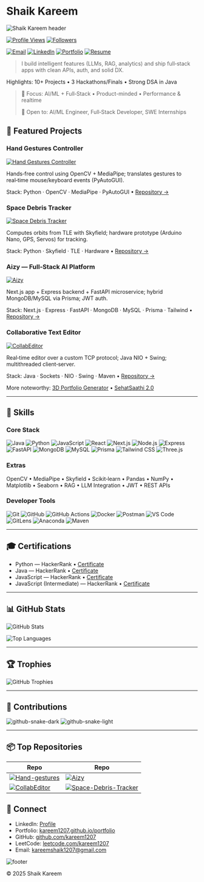 # Shaik Kareem

![Shaik Kareem header](https://capsule-render.vercel.app/api?type=waving&color=gradient&height=200&section=header&text=Shaik%20Kareem&fontSize=72&fontAlignY=35&animation=twinkling&desc=AI/ML%20Developer%20%E2%80%A2%20Full-Stack%20Developer&descAlignY=60)

[![Profile Views](https://komarev.com/ghpvc/?username=kareem1207&color=blueviolet)](https://github.com/kareem1207) [![Followers](https://img.shields.io/github/followers/kareem1207?label=Followers&style=social)](https://github.com/kareem1207?tab=followers)

[![Email](https://img.shields.io/badge/Email-kareemshaik1207%40gmail.com-D14836?style=for-the-badge&logo=gmail&logoColor=white)](mailto:kareemshaik1207@gmail.com) [![LinkedIn](https://img.shields.io/badge/LinkedIn-Shaik%20Kareem-0A66C2?style=for-the-badge&logo=linkedin&logoColor=white)](https://www.linkedin.com/in/kareem-shaik-4a0797379/) [![Portfolio](https://img.shields.io/badge/Portfolio-Website-111?style=for-the-badge&logo=vercel&logoColor=white)](https://kareem1207.github.io/portfolio/) [![Resume](https://img.shields.io/badge/Resume-PDF-2ea44f?style=for-the-badge&logo=adobeacrobatreader&logoColor=white)](https://kareem1207.github.io/portfolio/Kareem_Resume.pdf)

> I build intelligent features (LLMs, RAG, analytics) and ship full‑stack apps with clean APIs, auth, and solid DX.

Highlights: 10+ Projects • 3 Hackathons/Finals • Strong DSA in Java

> 🧭 Focus: AI/ML + Full‑Stack • Product-minded • Performance & realtime
>
> 💼 Open to: AI/ML Engineer, Full‑Stack Developer, SWE Internships

## 🚀 Featured Projects

### Hand Gestures Controller

[![Hand Gestures Controller](./images/Projects/hand-gestures.png)](https://github.com/kareem1207/Hand-gestures)

Hands‑free control using OpenCV + MediaPipe; translates gestures to real‑time mouse/keyboard events (PyAutoGUI).

Stack: Python · OpenCV · MediaPipe · PyAutoGUI • [Repository →](https://github.com/kareem1207/Hand-gestures)

### Space Debris Tracker

[![Space Debris Tracker](./images/Projects/space-debris-tracker.jpg)](https://github.com/kareem1207/Space-Debris-Tracker)

Computes orbits from TLE with Skyfield; hardware prototype (Arduino Nano, GPS, Servos) for tracking.

Stack: Python · Skyfield · TLE · Hardware • [Repository →](https://github.com/kareem1207/Space-Debris-Tracker)

### Aizy — Full‑Stack AI Platform

[![Aizy](./images/Projects/aizy-logo.jpg)](https://github.com/kareem1207/Aizy)

Next.js app + Express backend + FastAPI microservice; hybrid MongoDB/MySQL via Prisma; JWT auth.

Stack: Next.js · Express · FastAPI · MongoDB · MySQL · Prisma · Tailwind • [Repository →](https://github.com/kareem1207/Aizy)

### Collaborative Text Editor

[![CollabEditor](./images/Projects/collab-editor.png)](https://github.com/kareem1207/CollabEditor)

Real‑time editor over a custom TCP protocol; Java NIO + Swing; multithreaded client‑server.

Stack: Java · Sockets · NIO · Swing · Maven • [Repository →](https://github.com/kareem1207/CollabEditor)

More noteworthy: [3D Portfolio Generator](https://github.com/kareem1207/3d-Portfolio-Generator) • [SehatSaathi 2.0](https://github.com/kareem1207/SehatSaathi-2.0)

---

## 🧠 Skills

### Core Stack

![Java](https://img.shields.io/badge/Java-ED8B00?style=for-the-badge&logo=openjdk&logoColor=white) ![Python](https://img.shields.io/badge/Python-3776AB?style=for-the-badge&logo=python&logoColor=white) ![JavaScript](https://img.shields.io/badge/JavaScript-F7DF1E?style=for-the-badge&logo=javascript&logoColor=000) ![React](https://img.shields.io/badge/React-20232A?style=for-the-badge&logo=react&logoColor=61DAFB) ![Next.js](https://img.shields.io/badge/Next.js-000000?style=for-the-badge&logo=nextdotjs&logoColor=white) ![Node.js](https://img.shields.io/badge/Node.js-339933?style=for-the-badge&logo=nodedotjs&logoColor=white) ![Express](https://img.shields.io/badge/Express-000000?style=for-the-badge&logo=express&logoColor=white) ![FastAPI](https://img.shields.io/badge/FastAPI-009688?style=for-the-badge&logo=fastapi&logoColor=white) ![MongoDB](https://img.shields.io/badge/MongoDB-47A248?style=for-the-badge&logo=mongodb&logoColor=white) ![MySQL](https://img.shields.io/badge/MySQL-4479A1?style=for-the-badge&logo=mysql&logoColor=white) ![Prisma](https://img.shields.io/badge/Prisma-2D3748?style=for-the-badge&logo=prisma&logoColor=white) ![Tailwind CSS](https://img.shields.io/badge/Tailwind_CSS-38B2AC?style=for-the-badge&logo=tailwind-css&logoColor=white) ![Three.js](https://img.shields.io/badge/Three.js-000000?style=for-the-badge&logo=threedotjs&logoColor=white)

### Extras

OpenCV • MediaPipe • Skyfield • Scikit‑learn • Pandas • NumPy • Matplotlib • Seaborn • RAG • LLM Integration • JWT • REST APIs

<!-- Icons grid removed to keep lint clean and layout crisp; badges above cover the stack -->

### Developer Tools

![Git](https://img.shields.io/badge/Git-F05032?style=for-the-badge&logo=git&logoColor=white) ![GitHub](https://img.shields.io/badge/GitHub-181717?style=for-the-badge&logo=github&logoColor=white) ![GitHub Actions](https://img.shields.io/badge/GitHub_Actions-2671E5?style=for-the-badge&logo=githubactions&logoColor=white) ![Docker](https://img.shields.io/badge/Docker-2496ED?style=for-the-badge&logo=docker&logoColor=white) ![Postman](https://img.shields.io/badge/Postman-FF6C37?style=for-the-badge&logo=postman&logoColor=white) ![VS Code](https://img.shields.io/badge/VS%20Code-007ACC?style=for-the-badge&logo=visualstudiocode&logoColor=white) ![GitLens](https://img.shields.io/badge/GitLens-6C2BD9?style=for-the-badge&logo=gitlens&logoColor=white) ![Anaconda](https://img.shields.io/badge/Anaconda-44A833?style=for-the-badge&logo=anaconda&logoColor=white) ![Maven](https://img.shields.io/badge/Maven-C71A36?style=for-the-badge&logo=apachemaven&logoColor=white)

---

## 🎓 Certifications

- Python — HackerRank • [Certificate](https://www.hackerrank.com/certificates/a2e14641612f)
- Java — HackerRank • [Certificate](https://www.hackerrank.com/certificates/e92107aec059)
- JavaScript — HackerRank • [Certificate](https://www.hackerrank.com/certificates/e15be6c2e27e)
- JavaScript (Intermediate) — HackerRank • [Certificate](https://www.hackerrank.com/certificates/e662d777b886)

---

## 📊 GitHub Stats

![GitHub Stats](https://github-readme-stats.vercel.app/api?username=kareem1207&theme=midnight-purple&show_icons=true&hide_border=true&include_all_commits=true)

![Top Languages](https://github-readme-stats.vercel.app/api/top-langs/?username=kareem1207&theme=outrun&layout=donut&size_weight=0.5&count_weight=0.5&langs_count=10&hide_border=true)

---

## 🏆 Trophies

![GitHub Trophies](https://github-profile-trophy.vercel.app/?username=kareem1207&theme=onedark&no-bg=true&no-frame=true&margin-w=8&margin-h=8&column=6)

---

## 🐍 Contributions

![github-snake-dark](https://raw.githubusercontent.com/kareem1207/kareem1207/output/github-snake-dark.svg#gh-dark-mode-only)
![github-snake-light](https://raw.githubusercontent.com/kareem1207/kareem1207/output/github-snake.svg#gh-light-mode-only)

---

## 📦 Top Repositories

| Repo | Repo |
|---|---|
| [![Hand-gestures](https://github-readme-stats.vercel.app/api/pin/?username=kareem1207&repo=Hand-gestures&theme=blue-green&hide_border=true)](https://github.com/kareem1207/Hand-gestures) | [![Aizy](https://github-readme-stats.vercel.app/api/pin/?username=kareem1207&repo=Aizy&theme=great-gatsby&hide_border=true)](https://github.com/kareem1207/Aizy) |
| [![CollabEditor](https://github-readme-stats.vercel.app/api/pin/?username=kareem1207&repo=CollabEditor&theme=codeSTACKr&hide_border=true)](https://github.com/kareem1207/CollabEditor) | [![Space-Debris-Tracker](https://github-readme-stats.vercel.app/api/pin/?username=kareem1207&repo=Space-Debris-Tracker&theme=holi&hide_border=true)](https://github.com/kareem1207/Space-Debris-Tracker) |

## 🤝 Connect

- LinkedIn: [Profile](https://www.linkedin.com/in/kareem-shaik-4a0797379/)
- Portfolio: [kareem1207.github.io/portfolio](https://kareem1207.github.io/portfolio/)
- GitHub: [github.com/kareem1207](https://github.com/kareem1207)
- LeetCode: [leetcode.com/kareem1207](https://leetcode.com/kareem1207/)
- Email: [kareemshaik1207@gmail.com](mailto:kareemshaik1207@gmail.com)

![footer](https://capsule-render.vercel.app/api?type=waving&color=gradient&height=100&section=footer)

© 2025 Shaik Kareem
